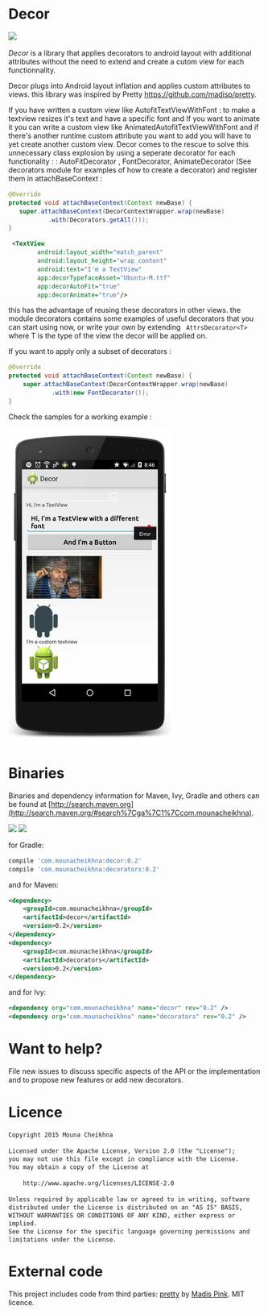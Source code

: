 Decor
======

<a href='https://travis-ci.org/chemouna/Decor/builds/'><img src='https://travis-ci.org/chemouna/Decor.svg?branch=master'></a>


*Decor* is a library that applies decorators to android layout with additional attributes
without the need to extend and create a cutom view for each functionnality.

Decor plugs into  Android layout inflation and applies custom attributes to views.
this library was inspired by Pretty https://github.com/madisp/pretty.

If you have written a custom view like AutofitTextViewWithFont : to make a textview resizes it's text and have a specific font
and If you want to  animate it you can write a custom view like AnimatedAutofitTextViewWithFont and if there's another runtime
custom attribute you want to add you will have to yet create another custom view.
 Decor comes to the rescue to solve this unnecessary class explosion by using a seperate decorator for each functionality :
    : AutoFitDecorator , FontDecorator, AnimateDecorator (See decorators module for examples of how to create a decorator)
     and register them in attachBaseContext :
     
```java 
@Override
protected void attachBaseContext(Context newBase) {
   super.attachBaseContext(DecorContextWrapper.wrap(newBase)
           .with(Decorators.getAll()));
}
```
```xml
 <TextView
        android:layout_width="match_parent"
        android:layout_height="wrap_content"
        android:text="I'm a TextView"
        app:decorTypefaceAsset="Ubuntu-M.ttf"
        app:decorAutoFit="true"
        app:decorAnimate="true"/>
```

this has the advantage of reusing these decorators in other views.
the module decorators contains some examples of useful decorators that you can start using now,
or write your own by extending ``` AttrsDecorator<T>``` where T is the type of the view the decor will be applied on.

If you want to apply only a subset of decorators :

```java
@Override
protected void attachBaseContext(Context newBase) {
    super.attachBaseContext(DecorContextWrapper.wrap(newBase)
            .with(new FontDecorator());
}
```

Check the samples for a working example :

![](images/decor_sample.png)


Binaries
========

Binaries and dependency information for Maven, Ivy, Gradle and others can be found at [http://search.maven.org](http://search.maven.org/#search%7Cga%7C1%7Ccom.mounacheikhna).

<a href='http://search.maven.org/#search%7Cga%7C1%7Ccom.mounacheikhna.decor'><img src='http://img.shields.io/maven-central/v/com.mounacheikhna/decor.svg'></a>
<a href='http://search.maven.org/#search%7Cga%7C1%7Ccom.mounacheikhna.decorators'><img src='http://img.shields.io/maven-central/v/com.mounacheikhna/decorators.svg'></a>

for Gradle:
```groovy
compile 'com.mounacheikhna:decor:0.2'
compile 'com.mounacheikhna:decorators:0.2'
```

and for Maven:

```xml
<dependency>
    <groupId>com.mounacheikhna</groupId>
    <artifactId>decor</artifactId>
    <version>0.2</version>
</dependency>
<dependency>
    <groupId>com.mounacheikhna</groupId>
    <artifactId>decorators</artifactId>
    <version>0.2</version>
</dependency>
```

and for Ivy:

```xml
<dependency org="com.mounacheikhna" name="decor" rev="0.2" />
<dependency org="com.mounacheikhna" name="decorators" rev="0.2" />
```

Want to help?
=============

File new issues to discuss specific aspects of the API or the implementation and to propose new
features or add new decorators.


Licence
=======

    Copyright 2015 Mouna Cheikhna

    Licensed under the Apache License, Version 2.0 (the "License");
    you may not use this file except in compliance with the License.
    You may obtain a copy of the License at

        http://www.apache.org/licenses/LICENSE-2.0

    Unless required by applicable law or agreed to in writing, software
    distributed under the License is distributed on an "AS IS" BASIS,
    WITHOUT WARRANTIES OR CONDITIONS OF ANY KIND, either express or implied.
    See the License for the specific language governing permissions and
    limitations under the License.

External code
=======
This project includes code from third parties:
[pretty](https://github.com/madisp/pretty) by [Madis Pink](https://github.com/madisp). MIT licence.